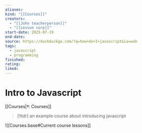```yaml
---
aliases:
kind: "[[Courses]]"
creators:
  - "[[John teacherperson]]"
  - "[[Lesson corp]]"
start-date: 2025-07-19
end-date:
source: https://duckduckgo.com/?q=how+do+I+javascript&ia=web
tags:
  - javascript
  - programming
finished:
rating:
liked:
---
```

# Intro to Javascript
[[Courses|↖ Courses]]

> [!tldr]
> an example course about introducing javascript
>

![[Courses.base#Current course lessons]]

